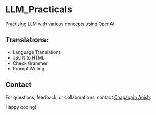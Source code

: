 # LLM_Practicals
Practising LLM with various concepts using OpenAI.

## Translations:
- Language Translations
- JSON to HTML
- Check Grammer
- Prompt Writing

## Contact
For questions, feedback, or collaborations, contact [Chapagain Anish](mailto:anishchapagain@gmail.com).

Happy coding!
